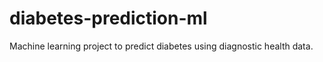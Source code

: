 # diabetes-prediction-ml
Machine learning project to predict diabetes using diagnostic health data.
